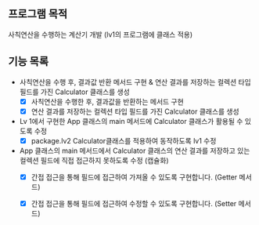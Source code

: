## 프로그램 목적

사칙연산을 수행하는 계산기 개발 (lv1의 프로그램에 클래스 적용)

## 기능 목록

- 사칙연산을 수행 후, 결과값 반환 메서드 구현 & 연산 결과를 저장하는 컬렉션 타입 필드를 가진 Calculator 클래스를 생성
    - [x] 사칙연산을 수행한 후, 결과값을 반환하는 메서드 구현
    - [x] 연산 결과를 저장하는 컬렉션 타입 필드를 가진 Calculator 클래스를 생성
- Lv 1에서 구현한 App 클래스의 main 메서드에 Calculator 클래스가 활용될 수 있도록 수정
    - [x] package.lv2 Calculator클래스를 적용하여 동작하도록 lv1 수정
- App 클래스의 main 메서드에서 Calculator 클래스의 연산 결과를 저장하고 있는 컬렉션 필드에 직접 접근하지 못하도록 수정 (캡슐화)
    - [x] 간접 접근을 통해 필드에 접근하여 가져올 수 있도록 구현합니다. (Getter 메서드)
    - [x] 간접 접근을 통해 필드에 접근하여 수정할 수 있도록 구현합니다. (Setter 메서드)
  